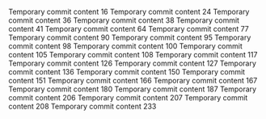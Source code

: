 Temporary commit content 16
Temporary commit content 24
Temporary commit content 36
Temporary commit content 38
Temporary commit content 41
Temporary commit content 64
Temporary commit content 77
Temporary commit content 90
Temporary commit content 95
Temporary commit content 98
Temporary commit content 100
Temporary commit content 105
Temporary commit content 108
Temporary commit content 117
Temporary commit content 126
Temporary commit content 127
Temporary commit content 136
Temporary commit content 150
Temporary commit content 151
Temporary commit content 166
Temporary commit content 167
Temporary commit content 180
Temporary commit content 187
Temporary commit content 206
Temporary commit content 207
Temporary commit content 208
Temporary commit content 233

